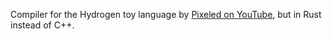 Compiler for the Hydrogen toy language by [Pixeled on YouTube](https://www.youtube.com/playlist?list=PLUDlas_Zy_qC7c5tCgTMYq2idyyT241qs), but in Rust instead of C++.
